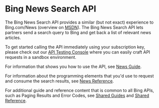 <!-- 
NavPath: Bing News Search API
LinkLabel: Overview
Weight: 80
Url: Bing-news-search-API/documentation
ExternalLink: https://msdn.microsoft.com/en-us/library/mt711408.aspx 
-->

# Bing News Search API

The Bing News Search API provides a similar (but not exact) experience to Bing.com/News (overview on [MSDN](https://msdn.microsoft.com/en-us/library/mt711408.aspx )). The Bing News Search API lets partners send a search query to Bing and get back a list of relevant news articles.

To get started calling the API immediately using your subscription key, please check out our [API Testing Console](https://bingapis.portal.azure-api.net/docs/services/56b43f72cf5ff8098cef380a/operations/56f02400dbe2d91900c68553) where you can easily craft API requests in a sandbox environment.

For information that shows you how to use the API, see [News Guide](https://msdn.microsoft.com/en-us/library/dn760783(v=bsynd.50).aspx).

For information about the programming elements that you'd use to request and consume the search results, see [News Reference](https://msdn.microsoft.com/en-us/library/dn760793(v=bsynd.50).aspx).

For additional guide and reference content that is common to all Bing APIs, such as Paging Results and Error Codes, see [Shared Guides](https://msdn.microsoft.com/en-us/library/mt711404(v=bsynd.50).aspx) and [Shared Reference](https://msdn.microsoft.com/en-us/library/mt711403(v=bsynd.50).aspx).